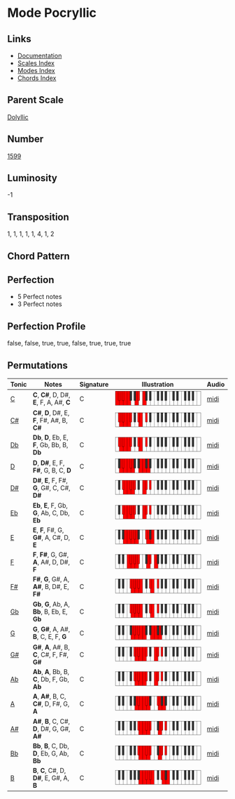 # Mode Pocryllic

## Links

- [Documentation](README.md)
- [Scales Index](Scales.md)
- [Modes Index](Modes.md)
- [Chords Index](Chords.md)

## Parent Scale

[Dolyllic](ScaleDolyllic.md)

## Number

[1599](https://ianring.com/musictheory/scales/1599)

## Luminosity

-1

## Transposition

1, 1, 1, 1, 1, 4, 1, 2

## Chord Pattern



## Perfection

- 5 Perfect notes
- 3 Perfect notes

## Perfection Profile

false, false, true, true, false, true, true, true

## Permutations

| Tonic | Notes | Signature | Illustration | Audio |
|-------|-------|-----------|--------------|-------|
| [C](ModeCNaturalPocryllic.md) | **C**, **C#**, D, D#, **E**, F, A, A#, **C** | C | ![CNaturalPocryllic](ModeCNaturalPocryllic.png) | [midi](https://github.com/edipermadi/music/blob/main/docs/ModeCNaturalPocryllic.mid?raw=true) |
| [C#](ModeCSharpPocryllic.md) | **C#**, **D**, D#, E, **F**, F#, A#, B, **C#** | C | ![CSharpPocryllic](ModeCSharpPocryllic.png) | [midi](https://github.com/edipermadi/music/blob/main/docs/ModeCSharpPocryllic.mid?raw=true) |
| [Db](ModeDFlatPocryllic.md) | **Db**, **D**, Eb, E, **F**, Gb, Bb, B, **Db** | C | ![DFlatPocryllic](ModeDFlatPocryllic.png) | [midi](https://github.com/edipermadi/music/blob/main/docs/ModeDFlatPocryllic.mid?raw=true) |
| [D](ModeDNaturalPocryllic.md) | **D**, **D#**, E, F, **F#**, G, B, C, **D** | C | ![DNaturalPocryllic](ModeDNaturalPocryllic.png) | [midi](https://github.com/edipermadi/music/blob/main/docs/ModeDNaturalPocryllic.mid?raw=true) |
| [D#](ModeDSharpPocryllic.md) | **D#**, **E**, F, F#, **G**, G#, C, C#, **D#** | C | ![DSharpPocryllic](ModeDSharpPocryllic.png) | [midi](https://github.com/edipermadi/music/blob/main/docs/ModeDSharpPocryllic.mid?raw=true) |
| [Eb](ModeEFlatPocryllic.md) | **Eb**, **E**, F, Gb, **G**, Ab, C, Db, **Eb** | C | ![EFlatPocryllic](ModeEFlatPocryllic.png) | [midi](https://github.com/edipermadi/music/blob/main/docs/ModeEFlatPocryllic.mid?raw=true) |
| [E](ModeENaturalPocryllic.md) | **E**, **F**, F#, G, **G#**, A, C#, D, **E** | C | ![ENaturalPocryllic](ModeENaturalPocryllic.png) | [midi](https://github.com/edipermadi/music/blob/main/docs/ModeENaturalPocryllic.mid?raw=true) |
| [F](ModeFNaturalPocryllic.md) | **F**, **F#**, G, G#, **A**, A#, D, D#, **F** | C | ![FNaturalPocryllic](ModeFNaturalPocryllic.png) | [midi](https://github.com/edipermadi/music/blob/main/docs/ModeFNaturalPocryllic.mid?raw=true) |
| [F#](ModeFSharpPocryllic.md) | **F#**, **G**, G#, A, **A#**, B, D#, E, **F#** | C | ![FSharpPocryllic](ModeFSharpPocryllic.png) | [midi](https://github.com/edipermadi/music/blob/main/docs/ModeFSharpPocryllic.mid?raw=true) |
| [Gb](ModeGFlatPocryllic.md) | **Gb**, **G**, Ab, A, **Bb**, B, Eb, E, **Gb** | C | ![GFlatPocryllic](ModeGFlatPocryllic.png) | [midi](https://github.com/edipermadi/music/blob/main/docs/ModeGFlatPocryllic.mid?raw=true) |
| [G](ModeGNaturalPocryllic.md) | **G**, **G#**, A, A#, **B**, C, E, F, **G** | C | ![GNaturalPocryllic](ModeGNaturalPocryllic.png) | [midi](https://github.com/edipermadi/music/blob/main/docs/ModeGNaturalPocryllic.mid?raw=true) |
| [G#](ModeGSharpPocryllic.md) | **G#**, **A**, A#, B, **C**, C#, F, F#, **G#** | C | ![GSharpPocryllic](ModeGSharpPocryllic.png) | [midi](https://github.com/edipermadi/music/blob/main/docs/ModeGSharpPocryllic.mid?raw=true) |
| [Ab](ModeAFlatPocryllic.md) | **Ab**, **A**, Bb, B, **C**, Db, F, Gb, **Ab** | C | ![AFlatPocryllic](ModeAFlatPocryllic.png) | [midi](https://github.com/edipermadi/music/blob/main/docs/ModeAFlatPocryllic.mid?raw=true) |
| [A](ModeANaturalPocryllic.md) | **A**, **A#**, B, C, **C#**, D, F#, G, **A** | C | ![ANaturalPocryllic](ModeANaturalPocryllic.png) | [midi](https://github.com/edipermadi/music/blob/main/docs/ModeANaturalPocryllic.mid?raw=true) |
| [A#](ModeASharpPocryllic.md) | **A#**, **B**, C, C#, **D**, D#, G, G#, **A#** | C | ![ASharpPocryllic](ModeASharpPocryllic.png) | [midi](https://github.com/edipermadi/music/blob/main/docs/ModeASharpPocryllic.mid?raw=true) |
| [Bb](ModeBFlatPocryllic.md) | **Bb**, **B**, C, Db, **D**, Eb, G, Ab, **Bb** | C | ![BFlatPocryllic](ModeBFlatPocryllic.png) | [midi](https://github.com/edipermadi/music/blob/main/docs/ModeBFlatPocryllic.mid?raw=true) |
| [B](ModeBNaturalPocryllic.md) | **B**, **C**, C#, D, **D#**, E, G#, A, **B** | C | ![BNaturalPocryllic](ModeBNaturalPocryllic.png) | [midi](https://github.com/edipermadi/music/blob/main/docs/ModeBNaturalPocryllic.mid?raw=true) |
